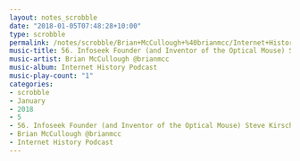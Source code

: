 ```yaml
---
layout: notes_scrobble
date: "2018-01-05T07:48:28+10:00"
type: scrobble
permalink: /notes/scrobble/Brian+McCullough+%40brianmcc/Internet+History+Podcast/ac0e60612d39e8524ee50502bffb6a3a25c4d41b.html
music-title: 56. Infoseek Founder (and Inventor of the Optical Mouse) Steve Kirsch
music-artist: Brian McCullough @brianmcc
music-album: Internet History Podcast
music-play-count: "1"
categories:
- scrobble
- January
- 2018
- 5
- 56. Infoseek Founder (and Inventor of the Optical Mouse) Steve Kirsch
- Brian McCullough @brianmcc
- Internet History Podcast
---
```

